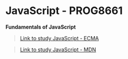 # JavaScript - PROG8661

**Fundamentals of JavaScript**


> [Link to study JavaScript - ECMA](https://ecma-international.org/publications-and-standards/standards/ecma-262/)


> [Link to study JavaScript - MDN](https://developer.mozilla.org/en-US/docs/Web/JavaScript)


